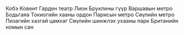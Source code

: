 Кобэ
Ковент Гарден театр
Лион
Бруклины гүүр
Варшавын метро
Бодьгаяа
Токиогийн хааны ордон
Парисын метро
Сөүлийн метро
Пизагийн хазгай цамхаг
Сөүлийн шинжлэх ухааны парк
Британийн номын сан
